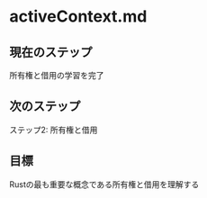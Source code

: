 # activeContext.md

## 現在のステップ

所有権と借用の学習を完了

## 次のステップ

ステップ2: 所有権と借用

## 目標

Rustの最も重要な概念である所有権と借用を理解する